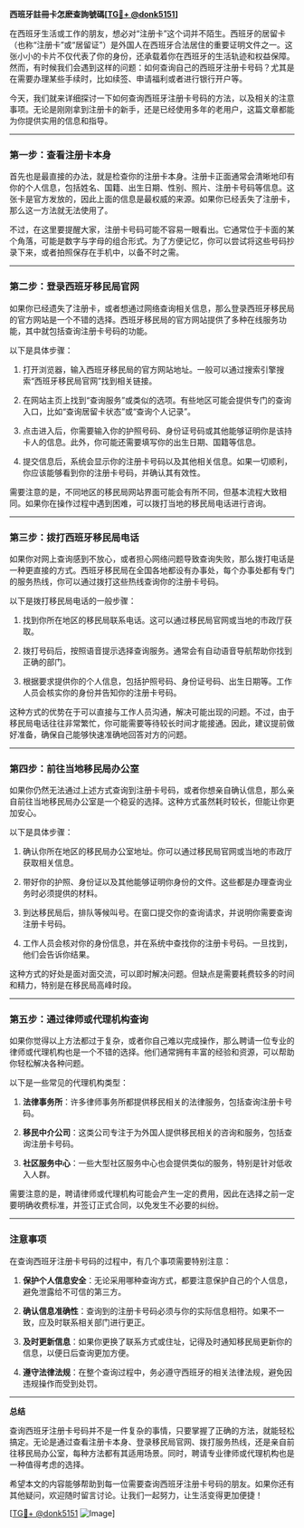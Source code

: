 **西班牙註冊卡怎麽查詢號碼[[TG💪+ @donk5151](https://t.me/s/donk5151)]**

在西班牙生活或工作的朋友，想必对“注册卡”这个词并不陌生。西班牙的居留卡（也称“注册卡”或“居留证”）是外国人在西班牙合法居住的重要证明文件之一。这张小小的卡片不仅代表了你的身份，还承载着你在西班牙的生活轨迹和权益保障。然而，有时候我们会遇到这样的问题：如何查询自己的西班牙注册卡号码？尤其是在需要办理某些手续时，比如续签、申请福利或者进行银行开户等。

今天，我们就来详细探讨一下如何查询西班牙注册卡号码的方法，以及相关的注意事项。无论是刚刚拿到注册卡的新手，还是已经使用多年的老用户，这篇文章都能为你提供实用的信息和指导。

---

### **第一步：查看注册卡本身**

首先也是最直接的办法，就是检查你的注册卡本身。注册卡正面通常会清晰地印有你的个人信息，包括姓名、国籍、出生日期、性别、照片、注册卡号码等信息。这张卡是官方发放的，因此上面的信息是最权威的来源。如果你已经丢失了注册卡，那么这一方法就无法使用了。

不过，在这里要提醒大家，注册卡号码可能不容易一眼看出。它通常位于卡面的某个角落，可能是数字与字母的组合形式。为了方便记忆，你可以尝试将这些号码抄录下来，或者拍照保存在手机中，以备不时之需。

---

### **第二步：登录西班牙移民局官网**

如果你已经遗失了注册卡，或者想通过网络查询相关信息，那么登录西班牙移民局的官方网站是一个不错的选择。西班牙移民局的官方网站提供了多种在线服务功能，其中就包括查询注册卡号码的功能。

以下是具体步骤：

1. 打开浏览器，输入西班牙移民局的官方网站地址。一般可以通过搜索引擎搜索“西班牙移民局官网”找到相关链接。
   
2. 在网站主页上找到“查询服务”或类似的选项。有些地区可能会提供专门的查询入口，比如“查询居留卡状态”或“查询个人记录”。

3. 点击进入后，你需要输入你的护照号码、身份证号码或其他能够证明你是该持卡人的信息。此外，你可能还需要填写你的出生日期、国籍等信息。

4. 提交信息后，系统会显示你的注册卡号码以及其他相关信息。如果一切顺利，你应该能够看到你的注册卡号码，并确认其有效性。

需要注意的是，不同地区的移民局网站界面可能会有所不同，但基本流程大致相同。如果你在操作过程中遇到困难，可以拨打当地的移民局电话进行咨询。

---

### **第三步：拨打西班牙移民局电话**

如果你对网上查询感到不放心，或者担心网络问题导致查询失败，那么拨打电话是一种更直接的方式。西班牙移民局在全国各地都设有办事处，每个办事处都有专门的服务热线，你可以通过拨打这些热线查询你的注册卡号码。

以下是拨打移民局电话的一般步骤：

1. 找到你所在地区的移民局联系电话。这可以通过移民局官网或当地的市政厅获取。

2. 拨打号码后，按照语音提示选择查询服务。通常会有自动语音导航帮助你找到正确的部门。

3. 根据要求提供你的个人信息，包括护照号码、身份证号码、出生日期等。工作人员会核实你的身份并告知你的注册卡号码。

这种方式的优势在于可以直接与工作人员沟通，解决可能出现的问题。不过，由于移民局电话往往非常繁忙，你可能需要等待较长时间才能接通。因此，建议提前做好准备，确保自己能够快速准确地回答对方的问题。

---

### **第四步：前往当地移民局办公室**

如果你仍然无法通过上述方式查询到注册卡号码，或者你想亲自确认信息，那么亲自前往当地移民局办公室是一个稳妥的选择。这种方式虽然耗时较长，但能让你更加安心。

以下是具体步骤：

1. 确认你所在地区的移民局办公室地址。你可以通过移民局官网或当地的市政厅获取相关信息。

2. 带好你的护照、身份证以及其他能够证明你身份的文件。这些都是办理查询业务时必须提供的材料。

3. 到达移民局后，排队等候叫号。在窗口提交你的查询请求，并说明你需要查询注册卡号码。

4. 工作人员会核对你的身份信息，并在系统中查找你的注册卡号码。一旦找到，他们会告诉你结果。

这种方式的好处是面对面交流，可以即时解决问题。但缺点是需要耗费较多的时间和精力，特别是在移民局高峰时段。

---

### **第五步：通过律师或代理机构查询**

如果你觉得以上方法都过于复杂，或者你自己难以完成操作，那么聘请一位专业的律师或代理机构也是一个不错的选择。他们通常拥有丰富的经验和资源，可以帮助你轻松解决各种问题。

以下是一些常见的代理机构类型：

1. **法律事务所**：许多律师事务所都提供移民相关的法律服务，包括查询注册卡号码。

2. **移民中介公司**：这类公司专注于为外国人提供移民相关的咨询和服务，包括查询注册卡号码。

3. **社区服务中心**：一些大型社区服务中心也会提供类似的服务，特别是针对低收入人群。

需要注意的是，聘请律师或代理机构可能会产生一定的费用，因此在选择之前一定要明确收费标准，并签订正式合同，以免发生不必要的纠纷。

---

### **注意事项**

在查询西班牙注册卡号码的过程中，有几个事项需要特别注意：

1. **保护个人信息安全**：无论采用哪种查询方式，都要注意保护自己的个人信息，避免泄露给不可信的第三方。

2. **确认信息准确性**：查询到的注册卡号码必须与你的实际信息相符。如果不一致，应及时联系相关部门进行更正。

3. **及时更新信息**：如果你更换了联系方式或住址，记得及时通知移民局更新你的信息，以便日后查询更加方便。

4. **遵守法律法规**：在整个查询过程中，务必遵守西班牙的相关法律法规，避免因违规操作而受到处罚。

---

**总结**

查询西班牙注册卡号码并不是一件复杂的事情，只要掌握了正确的方法，就能轻松搞定。无论是通过查看注册卡本身、登录移民局官网、拨打服务热线，还是亲自前往移民局办公室，每种方法都有其适用场景。同时，聘请专业律师或代理机构也是一种值得考虑的选择。

希望本文的内容能够帮助到每一位需要查询西班牙注册卡号码的朋友。如果你还有其他疑问，欢迎随时留言讨论。让我们一起努力，让生活变得更加便捷！

[[TG💪+ @donk5151](https://t.me/s/donk5151) ![Image](https://i.postimg.cc/rwNCRYN7/Snipaste-2025-04-30-17-27-05.png)]